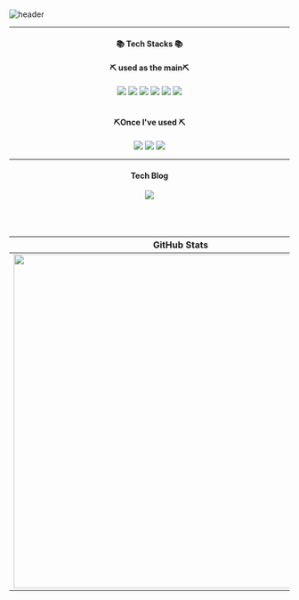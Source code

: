 
###


![header](https://capsule-render.vercel.app/api?type=waving&color=gradient&height=250&section=header&text=Welcome%20SeongHyeon%20GitHub&fontSize=45&animation=twinkling&fontAlignY=40)


----

<div align="center">
  <h4>📚 Tech Stacks 📚</h4>
  <h4>⛏️ used as the main⛏️</h4>
  <img src="https://img.shields.io/badge/C-Language-brightgreen?style=flat-square">
  <img src="https://img.shields.io/badge/Java-007396?style=flat-square&logo=java&logoColor=white">
  <img src="https://img.shields.io/badge/Spring-6DB33F?style=flat-square&logo=Spring&logoColor=white">
  <img src="https://img.shields.io/badge/Amazon%20Web%20Services-232F3E?style=flat-square&logo=amazon-aws&logoColor=white"> 
   <img src="https://img.shields.io/badge/Go-00ADD8?style=flat-square&logo=go&logoColor=white">
  <a href="https://shields.io/"></a><a href="https://en.wikipedia.org/wiki/C%2B%2B"><img src="https://img.shields.io/badge/C%2B%2B-blue.svg"></a>
  <br><br>
  <h4> ⛏️Once I've used ⛏️</h4>
  <p align="center"> 
   <img src="https://img.shields.io/badge/Flutter-02569B?style=flat-square&logo=flutter&logoColor=white"> 
<img src="https://img.shields.io/badge/JavaScript-yellow.svg">
<img src="https://img.shields.io/badge/Dart-0175C2?style=flat-square&logo=dart&logoColor=white">
</p>
  
</div>

---
<div align="center">
  <h4>Tech Blog</h4>
  <a href="https://sleeg.tistory.com/">
    <img src="https://img.shields.io/badge/Tistory-FF5722?style=for-the-badge&logo=Tistory&logoColor=white">
  </a>
</div>
<br><br><br>

| GitHub Stats | Most Used Languages |
| ------------ | ------------------- |
| <img src="https://github-readme-stats.vercel.app/api?username=sleeg00" width="600"> | <img src="https://github-readme-stats.vercel.app/api/top-langs/?username=sleeg00&langs_count=5&layout=compact" width="500"> |
